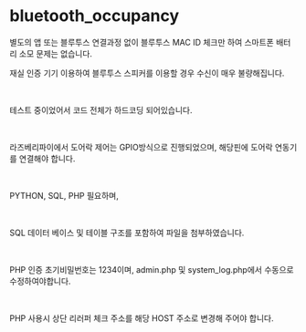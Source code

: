 # bluetooth_occupancy
 
별도의 앱 또는 블루투스 연결과정 없이 블루투스 MAC ID 체크만 하여 스마트폰 배터리 소모 문제는 없습니다.

재실 인증 기기 이용하여 블루투스 스피커를 이용할 경우 수신이 매우 불량해집니다.

​

테스트 중이었어서 코드 전체가 하드코딩 되어있습니다.

​

라즈베리파이에서 도어락 제어는 GPIO방식으로 진행되었으며, 해당핀에 도어락 연동기를 연결해야 합니다.

​

PYTHON, SQL, PHP 필요하며,

​

SQL 데이터 베이스 및 테이블 구조를 포함하여 파일을 첨부하였습니다.

​

PHP 인증 초기비밀번호는 1234이며, admin.php 및 system_log.php에서 수동으로 수정하여야합니다.

​

PHP 사용시 상단 리러퍼 체크 주소를 해당 HOST 주소로 변경해 주어야 합니다.
